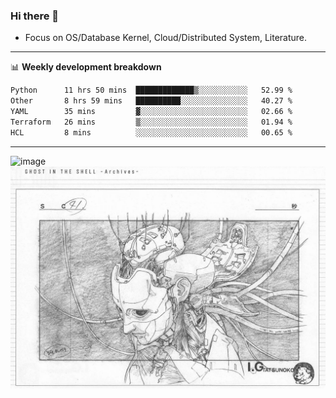 ### Hi there 👋
<!-- * Daily Meditation via Leetcode/Competitive-Programming. -->
* Focus on OS/Database Kernel, Cloud/Distributed System, Literature.

-------

📊 **Weekly development breakdown**
<!--START_SECTION:waka-->

```txt
Python      11 hrs 50 mins  █████████████▒░░░░░░░░░░░   52.99 %
Other       8 hrs 59 mins   ██████████░░░░░░░░░░░░░░░   40.27 %
YAML        35 mins         ▓░░░░░░░░░░░░░░░░░░░░░░░░   02.66 %
Terraform   26 mins         ▒░░░░░░░░░░░░░░░░░░░░░░░░   01.94 %
HCL         8 mins          ░░░░░░░░░░░░░░░░░░░░░░░░░   00.65 %
```

<!--END_SECTION:waka-->

-------

<!-- [![Leetcode Stats](https://leetcard.jacoblin.cool/hzhang413?font=Fira+Mono)](https://leetcode.com/fxrc) -->
![image](./cyberpunk-ghost-in-the-shell.gif)
![image](./gis-archive.png)
